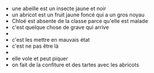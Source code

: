 - une abeille est un insecte jaune et noir
- un abricot est un fruit jaune foncé qui a un gros noyau
- Chloé est absente de la classe parce qu'elle est malade
- c'est quelque chose de grave qui arrive
-
- c'est les mettre en mauvais état
- c'est ne pas être là
-
- elle vole et peut piquer
- on fait de la confiture et des tartes avec les abricots